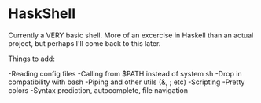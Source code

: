 # HaskShell

Currently a VERY basic shell. More of an excercise in Haskell than an actual project, but perhaps I'll come back to this later.

Things to add:

-Reading config files
-Calling from $PATH instead of system sh
-Drop in compatibility with bash
-Piping and other utils (&, ; etc)
-Scripting
-Pretty colors
-Syntax prediction, autocomplete, file navigation
